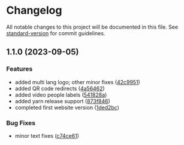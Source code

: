 # Changelog

All notable changes to this project will be documented in this file. See [standard-version](https://github.com/conventional-changelog/standard-version) for commit guidelines.

## 1.1.0 (2023-09-05)


### Features

* added multi lang logo; other minor fixes ([42c9951](https://github.com/codeworks-projects/tunnelbronzolo-web-frontend/commit/42c995179a6d96d1f6163a0f125948492325460a))
* added QR code redirects ([4a56462](https://github.com/codeworks-projects/tunnelbronzolo-web-frontend/commit/4a56462411c1dceeab84d93e4f038f8a8a7811ff))
* added video people labels ([541828a](https://github.com/codeworks-projects/tunnelbronzolo-web-frontend/commit/541828a521123507513a5ff369b46ec6c111f7c7))
* added yarn release support ([873f846](https://github.com/codeworks-projects/tunnelbronzolo-web-frontend/commit/873f8468e0cabafc3e032b2325eb73a31d51a7ed))
* completed first website version ([1ded2bc](https://github.com/codeworks-projects/tunnelbronzolo-web-frontend/commit/1ded2bc9ebb65e9ea90c2483dba13930cb9c0b75))


### Bug Fixes

* minor text fixes ([c74ce61](https://github.com/codeworks-projects/tunnelbronzolo-web-frontend/commit/c74ce6167e67210e73fe4245098602f6d13da0ca))
